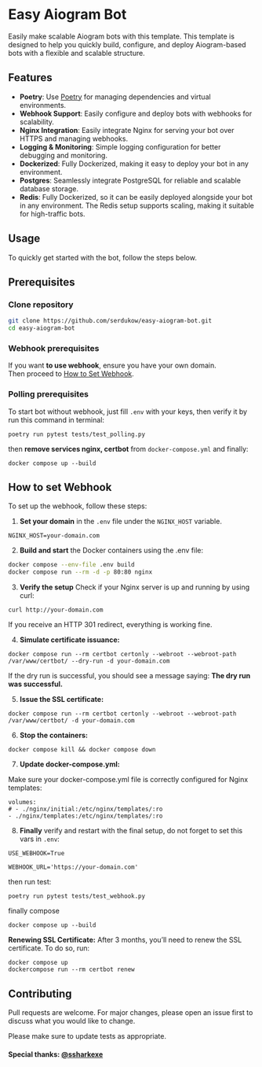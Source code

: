 
# Easy Aiogram Bot

Easily make scalable Aiogram bots with this template. This template is designed to help you quickly build, configure, and deploy Aiogram-based bots with a flexible and scalable structure.

## Features

- **Poetry**: Use [Poetry](https://python-poetry.org/) for managing dependencies and virtual environments.
- **Webhook Support**: Easily configure and deploy bots with webhooks for scalability.
- **Nginx Integration**: Easily integrate Nginx for serving your bot over HTTPS and managing webhooks.
- **Logging & Monitoring**: Simple logging configuration for better debugging and monitoring.
- **Dockerized**: Fully Dockerized, making it easy to deploy your bot in any environment.
- **Postgres**: Seamlessly integrate PostgreSQL for reliable and scalable database storage.
- **Redis**: Fully Dockerized, so it can be easily deployed alongside your bot in any environment. The Redis setup supports scaling, making it suitable for high-traffic bots.

## Usage

To quickly get started with the bot, follow the steps below.

## Prerequisites

### Clone repository

```bash
git clone https://github.com/serdukow/easy-aiogram-bot.git
cd easy-aiogram-bot
```
### Webhook prerequisites
If you want **to use webhook**, ensure you have your own domain.  
Then proceed to [How to Set Webhook](#how-to-set-webhook). 
### Polling prerequisites
To start bot without webhook, just fill `.env` with your keys, then verify it by run this command in terminal:
```
poetry run pytest tests/test_polling.py
```
then **remove services nginx, certbot** from `docker-compose.yml` and finally:
```
docker compose up --build
```
## How to set Webhook

To set up the webhook, follow these steps:

1. **Set your domain** in the `.env` file under the `NGINX_HOST` variable.
```
NGINX_HOST=your-domain.com
```
2. **Build and start** the Docker containers using the .env file:
```bash
docker compose --env-file .env build
docker compose run --rm -d -p 80:80 nginx
```

3. **Verify the setup**
Check if your Nginx server is up and running by using curl:
```
curl http://your-domain.com
```
If you receive an HTTP 301 redirect, everything is working fine.

4. **Simulate certificate issuance:**

```
docker compose run --rm certbot certonly --webroot --webroot-path /var/www/certbot/ --dry-run -d your-domain.com
```
If the dry run is successful, you should see a message saying: **The dry run was successful.**

5. **Issue the SSL certificate:**

```
docker compose run --rm certbot certonly --webroot --webroot-path /var/www/certbot/ -d your-domain.com
```

6. **Stop the containers:**

```
docker compose kill && docker compose down
```

7. **Update docker-compose.yml:**

Make sure your docker-compose.yml file is correctly configured for Nginx templates:

```
volumes:
# - ./nginx/initial:/etc/nginx/templates/:ro
- ./nginx/templates:/etc/nginx/templates/:ro
  ```

8. **Finally** verify  and restart with the final setup, do not forget to set this vars in `.env`:
```
USE_WEBHOOK=True
``` 
```
WEBHOOK_URL='https://your-domain.com'
```
then run test:
```
poetry run pytest tests/test_webhook.py
```
finally compose
```
docker compose up --build
```

**Renewing SSL Certificate:**
After 3 months, you’ll need to renew the SSL certificate. To do so, run:
```
docker compose up
dockercompose run --rm certbot renew
```

## Contributing
Pull requests are welcome. For major changes, please open an issue first to discuss what you would like to change.

Please make sure to update tests as appropriate.

#### Special thanks: [@ssharkexe](https://github.com/ssharkexe)



